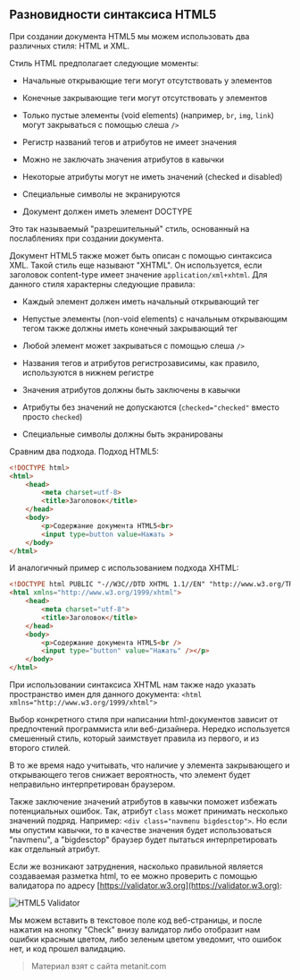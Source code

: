 ## Разновидности синтаксиса HTML5

При создании документа HTML5 мы можем использовать два различных стиля: HTML и XML.

Стиль HTML предполагает следующие моменты:

- Начальные открывающие теги могут отсутствовать у элементов

- Конечные закрывающие теги могут отсутствовать у элементов

- Только пустые элементы (void elements) (например, `br`, `img`, `link`) могут закрываться с помощью слеша `/>`

- Регистр названий тегов и атрибутов не имеет значения

- Можно не заключать значения атрибутов в кавычки

- Некоторые атрибуты могут не иметь значений (checked и disabled)

- Специальные символы не экранируются

- Документ должен иметь элемент DOCTYPE

Это так называемый "разрешительный" стиль, основанный на послаблениях при создании документа.

Документ HTML5 также может быть описан с помощью синтаксиса XML. Такой стиль еще называют "XHTML". Он используется, если заголовок content-type имеет значение `application/xml+xhtml`. Для данного стиля характерны следующие правила:

- Каждый элемент должен иметь начальный открывающий тег

- Непустые элементы (non-void elements) с начальным открывающим тегом также должны иметь конечный закрывающий тег

- Любой элемент может закрываться с помощью слеша `/>`

- Названия тегов и атрибутов регистрозависимы, как правило, используются в нижнем регистре

- Значения атрибутов должны быть заключены в кавычки

- Атрибуты без значений не допускаются (`checked="checked"` вместо просто `checked`)

- Специальные символы должны быть экранированы

Сравним два подхода. Подход HTML5:

```html
<!DOCTYPE html>
<html>
    <head>
        <meta charset=utf-8>
        <title>Заголовок</title>
    </head>
    <body>
        <p>Содержание документа HTML5<br>
        <input type=button value=Нажать >
    </body>
</html>
```

И аналогичный пример с использованием подхода XHTML:

```html
<!DOCTYPE html PUBLIC "-//W3C//DTD XHTML 1.1//EN" "http://www.w3.org/TR/xhtml11/DTD/xhtml11.dtd">
<html xmlns="http://www.w3.org/1999/xhtml">
    <head>
        <meta charset="utf-8">
        <title>Заголовок</title>
    </head>
    <body>
        <p>Содержание документа HTML5<br />
        <input type="button" value="Нажать" /></p>
    </body>
</html>
```

При использовании синтаксиса XHTML нам также надо указать пространство имен для данного документа: `<html xmlns="http://www.w3.org/1999/xhtml">`

Выбор конкретного стиля при написании html-документов зависит от предпочтений программиста или веб-дизайнера. Нередко используется смешенный стиль, который заимствует правила из первого, и из второго стилей.

В то же время надо учитывать, что наличие у элемента закрывающего и открывающего тегов снижает вероятность, что элемент будет неправильно интерпретирован браузером.

Также заключение значений атрибутов в кавычки поможет избежать потенциальных ошибок. Так, атрибут `class` может принимать несколько значений подряд. Например: `<div class="navmenu bigdesctop">`. Но если мы опустим кавычки, то в качестве значения будет использоваться "navmenu", а "bigdesctop" браузер будет пытаться интерпретировать как отдельный атрибут.

Если же возникают затруднения, насколько правильной является создаваемая разметка html, то ее можно проверить с помощью валидатора по адресу [https://validator.w3.org](https://validator.w3.org):

![HTML5 Validator](https://metanit.com/web/html5/pics/1.6.png)

Мы можем вставить в текстовое поле код веб-страницы, и после нажатия на кнопку "Check" внизу валидатор либо отобразит нам ошибки красным цветом, либо зеленым цветом уведомит, что ошибок нет, и код прошел валидацию.


> Материал взят с сайта metanit.com
